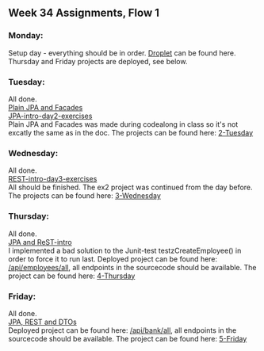 ## Week 34 Assignments, Flow 1

### Monday:
Setup day - everything should be in order. [Droplet](http://camillastaunstrup.dk:8080/) can be found here. Thursday and Friday projects are deployed, see below. 

### Tuesday:
All done.  
[Plain JPA and Facades](https://docs.google.com/document/d/1Uib8GtBXmQZJ9x5tqXXHt1UYkkRPo9zKwugWa87bzUI/edit#)  
[JPA-intro-day2-exercises](https://docs.google.com/document/d/1JVXSMz_pw-Fnsid6Eihpam8P2eMd9phqwTQOFRzvrug/edit)  
Plain JPA and Facades was made during codealong in class so it's not excatly the same as in the doc. The projects can be found here: [2-Tuesday](https://github.com/Castau/Week-34-Assignments/tree/master/2-Tuesday)

### Wednesday:
All done.  
[REST-intro-day3-exercises](https://docs.google.com/document/d/1gdtrSIb_RiEE3qv5hPwrzBrNaowHA-MPFXR8LP9CKJk/edit)  
All should be finished. The ex2 project was continued from the day before. The projects can be found here: [3-Wednesday](https://github.com/Castau/Week-34-Assignments/tree/master/3-Wednesday)

### Thursday:
All done.  
[JPA and ReST-intro](https://docs.google.com/document/d/1c4uti7oLiipp1Sdny9Rwc1aOStfn9aasmWhhhzuTQS8/edit)  
I implemented a bad solution to the Junit-test testzCreateEmployee() in order to force it to run last. Deployed project can be found here: [/api/employees/all](http://camillastaunstrup.dk:8080/jpa_rest_startup-1.0/api/employees/all), all endpoints in the sourcecode should be available. The project can be found here: [4-Thursday](https://github.com/Castau/Week-34-Assignments/tree/master/4-Thursday/week1-simple-jpa-rest)

### Friday:
All done.  
[JPA, REST and DTOs](https://docs.google.com/document/d/1HdHiORGNyteRpn7MoOixowxL10LQuUHt9XxAKtL9r0o/edit)  
Deployed project can be found here: [/api/bank/all](http://camillastaunstrup.dk:8080/friday34-1.0/api/bank/all), all endpoints in the sourcecode should be available. The project can be found here: [5-Friday](https://github.com/Castau/Week-34-Assignments/tree/master/5-Friday/friday)
